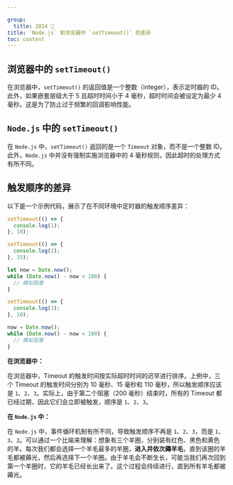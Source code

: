```yaml
---

group:
  title: 2024 🐲
title: `Node.js` 和浏览器中 `setTimeout()` 的差异
toc: content
---
```


## 浏览器中的 `setTimeout()`

在浏览器中，`setTimeout()` 的返回值是一个整数（integer），表示定时器的 ID。此外，如果嵌套层级大于 5 且超时时间小于 4 毫秒，超时时间会被设定为最少 4 毫秒。这是为了防止过于频繁的回调影响性能。

## `Node.js` 中的 `setTimeout()`

在 `Node.js` 中，`setTimeout()` 返回的是一个 `Timeout` 对象，而不是一个整数 ID。此外，`Node.js` 中并没有强制实施浏览器中的 4 毫秒规则，因此超时的处理方式有所不同。

## 触发顺序的差异

以下是一个示例代码，展示了在不同环境中定时器的触发顺序差异：

```js
setTimeout(() => {
  console.log(1);
}, 10);

setTimeout(() => {
  console.log(2);
}, 15);

let now = Date.now();
while (Date.now() - now < 100) {
  // 模拟阻塞
}

setTimeout(() => {
  console.log(3);
}, 10);

now = Date.now();
while (Date.now() - now < 100) {
  // 模拟阻塞
}
```

**在浏览器中：**

在浏览器中，Timeout 的触发时间按实际超时时间的迟早进行排序。上例中，三个 Timeout 的触发时间分别为 10 毫秒、15 毫秒和 110 毫秒，所以触发顺序应该是 `1`、`2`、`3`。实际上，由于第二个阻塞（200 毫秒）结束时，所有的 Timeout 都已经过期，因此它们会立即被触发，顺序是 `1`、`2`、`3`。

**在 `Node.js` 中：**

在 `Node.js` 中，事件循环机制有所不同，导致触发顺序不再是 `1`、`2`、`3`，而是 `1`、`3`、`2`。可以通过一个比喻来理解：想象有三个羊圈，分别装有红色、黑色和黄色的羊。每次我们都会选择一个羊毛最多的羊圈，**进入并依次薅羊毛**，直到该圈的羊毛都被薅光，然后再选择下一个羊圈。由于羊毛会不断生长，可能当我们再次回到第一个羊圈时，它的羊毛已经长出来了。这个过程会持续进行，直到所有羊毛都被薅光。
